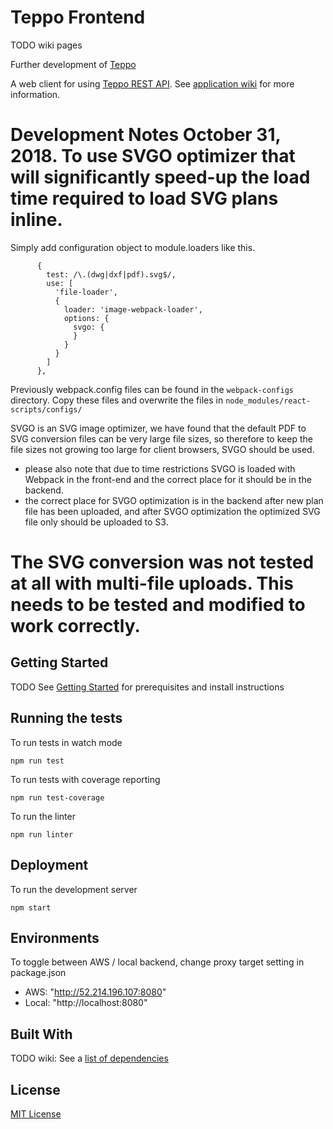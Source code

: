 # Teppo Frontend

TODO wiki pages

Further development of [Teppo](https://github.com/espoon-voltti?q=teppo)

A web client for using [Teppo REST API](https://github.com/espoon-voltti/teppo-backend). See [application wiki](../../wiki/) for more information.


# Development Notes October 31, 2018. To use SVGO optimizer that will significantly speed-up the load time required to load SVG plans inline. 

Simply add configuration object to module.loaders like this.

          {
            test: /\.(dwg|dxf|pdf).svg$/,
            use: [
              'file-loader',
              {
                loader: 'image-webpack-loader',
                options: {
                  svgo: {
                  }
                }
              }
            ]
          },

Previously webpack.config files can be found in the `webpack-configs` directory. Copy these files and overwrite the files in `node_modules/react-scripts/configs/`

SVGO is an SVG image optimizer, we have found that the default PDF to SVG conversion files can be very large file sizes, so therefore to keep the file sizes not growing too large for client browsers, SVGO should be used.

- please also note that due to time restrictions SVGO is loaded with Webpack in the front-end and the correct place for it should be in the backend. 
- the correct place for SVGO optimization is in the backend after new plan file has been uploaded, and after SVGO optimization the optimized SVG file only should be uploaded to S3.

# The SVG conversion was not tested at all with multi-file uploads. This needs to be tested and modified to work correctly.


## Getting Started

TODO See [Getting Started](../../wiki/Getting-Started) for prerequisites and install instructions

## Running the tests

To run tests in watch mode
```
npm run test
```

To run tests with coverage reporting
```
npm run test-coverage
```

To run the linter
```
npm run linter
```

## Deployment

To run the development server
```
npm start
```

## Environments

To toggle between AWS / local backend, change proxy target setting in package.json
- AWS:      "http://52.214.196.107:8080" 
- Local:    "http://localhost:8080"

## Built With

TODO wiki: See a [list of dependencies](../../wiki/List-of-dependencies )

## License
[MIT License](./LICENSE)
